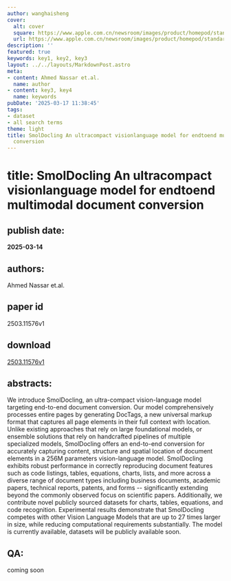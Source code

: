 ```yaml
---
author: wanghaisheng
cover:
  alt: cover
  square: https://www.apple.com.cn/newsroom/images/product/homepod/standard/Apple-HomePod-hero-230118_big.jpg.large_2x.jpg
  url: https://www.apple.com.cn/newsroom/images/product/homepod/standard/Apple-HomePod-hero-230118_big.jpg.large_2x.jpg
description: ''
featured: true
keywords: key1, key2, key3
layout: ../../layouts/MarkdownPost.astro
meta:
- content: Ahmed Nassar et.al.
  name: author
- content: key3, key4
  name: keywords
pubDate: '2025-03-17 11:38:45'
tags:
- dataset
- all search terms
theme: light
title: SmolDocling An ultracompact visionlanguage model for endtoend multimodal document
  conversion
---
```


# title: SmolDocling An ultracompact visionlanguage model for endtoend multimodal document conversion 
## publish date: 
**2025-03-14** 
## authors: 
  Ahmed Nassar et.al. 
## paper id
2503.11576v1
## download
[2503.11576v1](http://arxiv.org/abs/2503.11576v1)
## abstracts:
We introduce SmolDocling, an ultra-compact vision-language model targeting end-to-end document conversion. Our model comprehensively processes entire pages by generating DocTags, a new universal markup format that captures all page elements in their full context with location. Unlike existing approaches that rely on large foundational models, or ensemble solutions that rely on handcrafted pipelines of multiple specialized models, SmolDocling offers an end-to-end conversion for accurately capturing content, structure and spatial location of document elements in a 256M parameters vision-language model. SmolDocling exhibits robust performance in correctly reproducing document features such as code listings, tables, equations, charts, lists, and more across a diverse range of document types including business documents, academic papers, technical reports, patents, and forms -- significantly extending beyond the commonly observed focus on scientific papers. Additionally, we contribute novel publicly sourced datasets for charts, tables, equations, and code recognition. Experimental results demonstrate that SmolDocling competes with other Vision Language Models that are up to 27 times larger in size, while reducing computational requirements substantially. The model is currently available, datasets will be publicly available soon.
## QA:
coming soon
